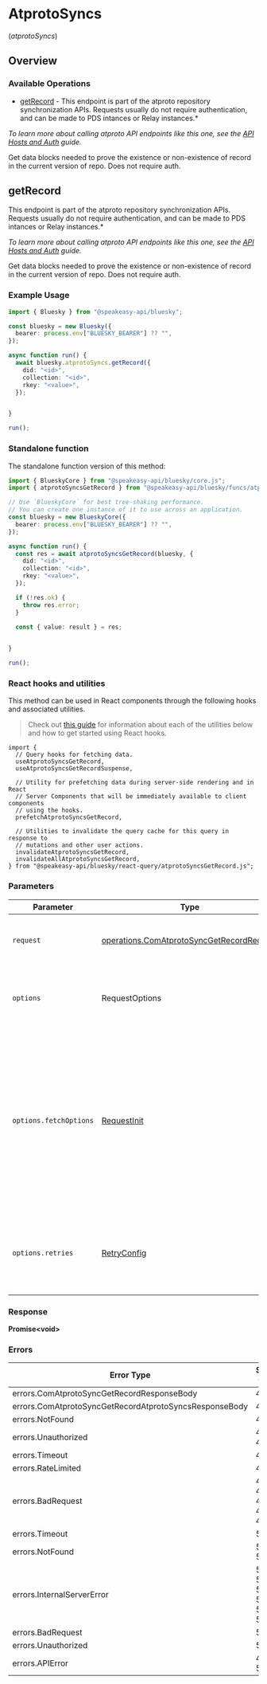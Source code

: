 # AtprotoSyncs
(*atprotoSyncs*)

## Overview

### Available Operations

* [getRecord](#getrecord) - This endpoint is part of the atproto repository synchronization APIs. Requests usually do not require authentication, and can be made to PDS intances or Relay instances.*

*To learn more about calling atproto API endpoints like this one, see the [API Hosts and Auth](/docs/advanced-guides/api-directory) guide.*

Get data blocks needed to prove the existence or non-existence of record in the current version of repo. Does not require auth.

## getRecord

This endpoint is part of the atproto repository synchronization APIs. Requests usually do not require authentication, and can be made to PDS intances or Relay instances.*

*To learn more about calling atproto API endpoints like this one, see the [API Hosts and Auth](/docs/advanced-guides/api-directory) guide.*

Get data blocks needed to prove the existence or non-existence of record in the current version of repo. Does not require auth.

### Example Usage

```typescript
import { Bluesky } from "@speakeasy-api/bluesky";

const bluesky = new Bluesky({
  bearer: process.env["BLUESKY_BEARER"] ?? "",
});

async function run() {
  await bluesky.atprotoSyncs.getRecord({
    did: "<id>",
    collection: "<id>",
    rkey: "<value>",
  });


}

run();
```

### Standalone function

The standalone function version of this method:

```typescript
import { BlueskyCore } from "@speakeasy-api/bluesky/core.js";
import { atprotoSyncsGetRecord } from "@speakeasy-api/bluesky/funcs/atprotoSyncsGetRecord.js";

// Use `BlueskyCore` for best tree-shaking performance.
// You can create one instance of it to use across an application.
const bluesky = new BlueskyCore({
  bearer: process.env["BLUESKY_BEARER"] ?? "",
});

async function run() {
  const res = await atprotoSyncsGetRecord(bluesky, {
    did: "<id>",
    collection: "<id>",
    rkey: "<value>",
  });

  if (!res.ok) {
    throw res.error;
  }

  const { value: result } = res;

  
}

run();
```

### React hooks and utilities

This method can be used in React components through the following hooks and
associated utilities.

> Check out [this guide][hook-guide] for information about each of the utilities
> below and how to get started using React hooks.

[hook-guide]: ../../../REACT_QUERY.md

```tsx
import {
  // Query hooks for fetching data.
  useAtprotoSyncsGetRecord,
  useAtprotoSyncsGetRecordSuspense,

  // Utility for prefetching data during server-side rendering and in React
  // Server Components that will be immediately available to client components
  // using the hooks.
  prefetchAtprotoSyncsGetRecord,
  
  // Utilities to invalidate the query cache for this query in response to
  // mutations and other user actions.
  invalidateAtprotoSyncsGetRecord,
  invalidateAllAtprotoSyncsGetRecord,
} from "@speakeasy-api/bluesky/react-query/atprotoSyncsGetRecord.js";
```

### Parameters

| Parameter                                                                                                                                                                      | Type                                                                                                                                                                           | Required                                                                                                                                                                       | Description                                                                                                                                                                    |
| ------------------------------------------------------------------------------------------------------------------------------------------------------------------------------ | ------------------------------------------------------------------------------------------------------------------------------------------------------------------------------ | ------------------------------------------------------------------------------------------------------------------------------------------------------------------------------ | ------------------------------------------------------------------------------------------------------------------------------------------------------------------------------ |
| `request`                                                                                                                                                                      | [operations.ComAtprotoSyncGetRecordRequest](../../models/operations/comatprotosyncgetrecordrequest.md)                                                                         | :heavy_check_mark:                                                                                                                                                             | The request object to use for the request.                                                                                                                                     |
| `options`                                                                                                                                                                      | RequestOptions                                                                                                                                                                 | :heavy_minus_sign:                                                                                                                                                             | Used to set various options for making HTTP requests.                                                                                                                          |
| `options.fetchOptions`                                                                                                                                                         | [RequestInit](https://developer.mozilla.org/en-US/docs/Web/API/Request/Request#options)                                                                                        | :heavy_minus_sign:                                                                                                                                                             | Options that are passed to the underlying HTTP request. This can be used to inject extra headers for examples. All `Request` options, except `method` and `body`, are allowed. |
| `options.retries`                                                                                                                                                              | [RetryConfig](../../lib/utils/retryconfig.md)                                                                                                                                  | :heavy_minus_sign:                                                                                                                                                             | Enables retrying HTTP requests under certain failure conditions.                                                                                                               |

### Response

**Promise\<void\>**

### Errors

| Error Type                                             | Status Code                                            | Content Type                                           |
| ------------------------------------------------------ | ------------------------------------------------------ | ------------------------------------------------------ |
| errors.ComAtprotoSyncGetRecordResponseBody             | 400                                                    | application/json                                       |
| errors.ComAtprotoSyncGetRecordAtprotoSyncsResponseBody | 401                                                    | application/json                                       |
| errors.NotFound                                        | 404                                                    | application/json                                       |
| errors.Unauthorized                                    | 403, 407                                               | application/json                                       |
| errors.Timeout                                         | 408                                                    | application/json                                       |
| errors.RateLimited                                     | 429                                                    | application/json                                       |
| errors.BadRequest                                      | 413, 414, 415, 422, 431                                | application/json                                       |
| errors.Timeout                                         | 504                                                    | application/json                                       |
| errors.NotFound                                        | 501, 505                                               | application/json                                       |
| errors.InternalServerError                             | 500, 502, 503, 506, 507, 508                           | application/json                                       |
| errors.BadRequest                                      | 510                                                    | application/json                                       |
| errors.Unauthorized                                    | 511                                                    | application/json                                       |
| errors.APIError                                        | 4XX, 5XX                                               | \*/\*                                                  |